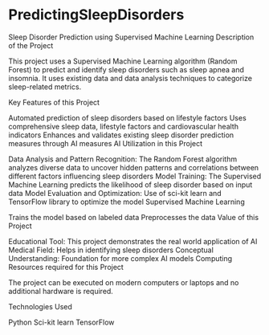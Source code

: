 # PredictingSleepDisorders
Sleep Disorder Prediction using Supervised Machine Learning
Description of the Project

This project uses a Supervised Machine Learning algorithm (Random Forest) to predict and identify sleep disorders such as sleep apnea and insomnia. It uses existing data and data analysis techniques to categorize sleep-related metrics.

Key Features of this Project

Automated prediction of sleep disorders based on lifestyle factors
Uses comprehensive sleep data, lifestyle factors and cardiovascular health indicators
Enhances and validates existing sleep disorder prediction measures through AI measures
AI Utilization in this Project

Data Analysis and Pattern Recognition: The Random Forest algorithm analyzes diverse data to uncover hidden patterns and correlations between different factors influencing sleep disorders
Model Training: The Supervised Machine Learning predicts the likelihood of sleep disorder based on input data
Model Evaluation and Optimization: Use of sci-kit learn and TensorFlow library to optimize the model
Supervised Machine Learning

Trains the model based on labeled data
Preprocesses the data
Value of this Project

Educational Tool: This project demonstrates the real world application of AI
Medical Field: Helps in identifying sleep disorders
Conceptual Understanding: Foundation for more complex AI models
Computing Resources required for this Project

The project can be executed on modern computers or laptops and no additional hardware is required.

Technologies Used

Python
Sci-kit learn
TensorFlow
